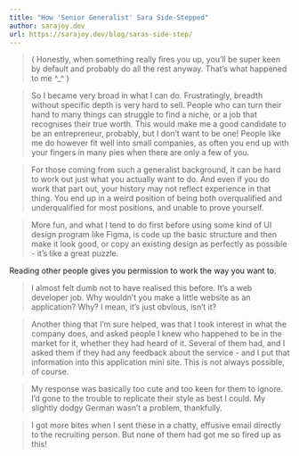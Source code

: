 ```yaml
---
title: "How 'Senior Generalist' Sara Side-Stepped"
author: sarajoy.dev
url: https://sarajoy.dev/blog/saras-side-step/
---
```


> ( Honestly, when something really fires you up, you’ll be super keen by default and probably do all the rest anyway. That’s what happened to me ^_^ )


> So I became very broad in what I can do. Frustratingly, breadth without specific depth is very hard to sell. People who can turn their hand to many things can struggle to find a niche, or a job that recognises their true worth. This would make me a good candidate to be an entrepreneur, probably, but I don’t want to be one! People like me do however fit well into small companies, as often you end up with your fingers in many pies when there are only a few of you.


> For those coming from such a generalist background, it can be hard to work out just what you actually want to do. And even if you do work that part out, your history may not reflect experience in that thing. You end up in a weird position of being both overqualified and underqualified for most positions, and unable to prove yourself.


> More fun, and what I tend to do first before using some kind of UI design program like Figma, is code up the basic structure and then make it look good, or copy an existing design as perfectly as possible - it’s like a great puzzle.

Reading other people gives you permission to work the way you want to.


> I almost felt dumb not to have realised this before. It’s a web developer job. Why wouldn’t you make a little website as an application? Why? I mean, it’s just obvious, isn’t it?


> Another thing that I’m sure helped, was that I took interest in what the company does, and asked people I knew who happened to be in the market for it, whether they had heard of it. Several of them had, and I asked them if they had any feedback about the service - and I put that information into this application mini site. This is not always possible, of course.


> My response was basically too cute and too keen for them to ignore. I’d gone to the trouble to replicate their style as best I could. My slightly dodgy German wasn’t a problem, thankfully.


> I got more bites when I sent these in a chatty, effusive email directly to the recruiting person. But none of them had got me so fired up as this!



